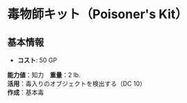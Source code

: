 # 毒物師キット（Poisoner's Kit）

## 基本情報
- **コスト**: 50 GP

**能力値**：知力　**重量**：2 lb.    
**活用**：毒入りのオブジェクトを検出する（DC 10）    
**作成**：基本毒  